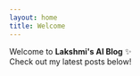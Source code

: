 ```yaml
---
layout: home
title: Welcome
---
```


Welcome to **Lakshmi's AI Blog** ✨  
Check out my latest posts below!
